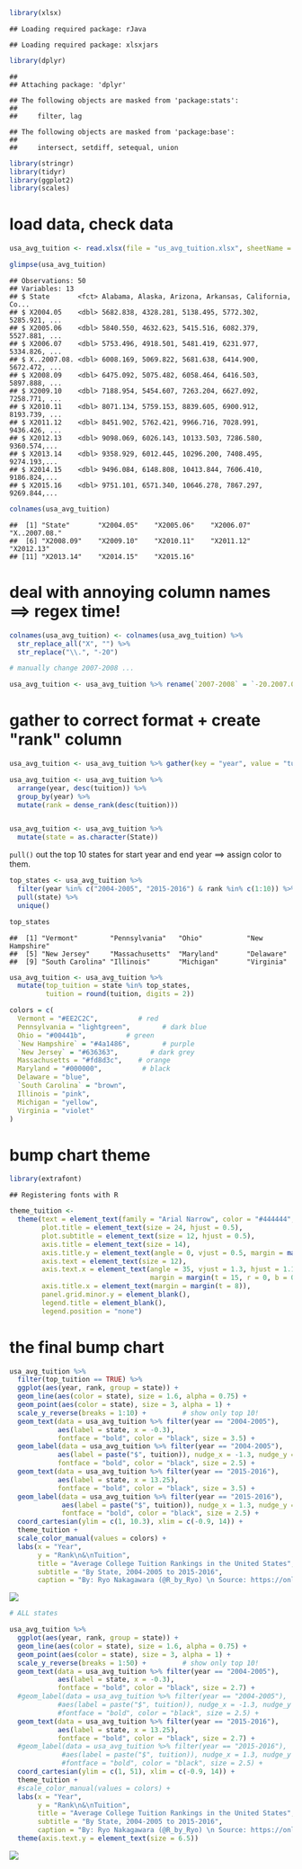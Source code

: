 ``` r
library(xlsx)
```

    ## Loading required package: rJava

    ## Loading required package: xlsxjars

``` r
library(dplyr)
```

    ## 
    ## Attaching package: 'dplyr'

    ## The following objects are masked from 'package:stats':
    ## 
    ##     filter, lag

    ## The following objects are masked from 'package:base':
    ## 
    ##     intersect, setdiff, setequal, union

``` r
library(stringr)
library(tidyr)
library(ggplot2)
library(scales)
```

load data, check data
=====================

``` r
usa_avg_tuition <- read.xlsx(file = "us_avg_tuition.xlsx", sheetName = "Table 5")

glimpse(usa_avg_tuition)
```

    ## Observations: 50
    ## Variables: 13
    ## $ State       <fct> Alabama, Alaska, Arizona, Arkansas, California, Co...
    ## $ X2004.05    <dbl> 5682.838, 4328.281, 5138.495, 5772.302, 5285.921, ...
    ## $ X2005.06    <dbl> 5840.550, 4632.623, 5415.516, 6082.379, 5527.881, ...
    ## $ X2006.07    <dbl> 5753.496, 4918.501, 5481.419, 6231.977, 5334.826, ...
    ## $ X..2007.08. <dbl> 6008.169, 5069.822, 5681.638, 6414.900, 5672.472, ...
    ## $ X2008.09    <dbl> 6475.092, 5075.482, 6058.464, 6416.503, 5897.888, ...
    ## $ X2009.10    <dbl> 7188.954, 5454.607, 7263.204, 6627.092, 7258.771, ...
    ## $ X2010.11    <dbl> 8071.134, 5759.153, 8839.605, 6900.912, 8193.739, ...
    ## $ X2011.12    <dbl> 8451.902, 5762.421, 9966.716, 7028.991, 9436.426, ...
    ## $ X2012.13    <dbl> 9098.069, 6026.143, 10133.503, 7286.580, 9360.574,...
    ## $ X2013.14    <dbl> 9358.929, 6012.445, 10296.200, 7408.495, 9274.193,...
    ## $ X2014.15    <dbl> 9496.084, 6148.808, 10413.844, 7606.410, 9186.824,...
    ## $ X2015.16    <dbl> 9751.101, 6571.340, 10646.278, 7867.297, 9269.844,...

``` r
colnames(usa_avg_tuition)
```

    ##  [1] "State"       "X2004.05"    "X2005.06"    "X2006.07"    "X..2007.08."
    ##  [6] "X2008.09"    "X2009.10"    "X2010.11"    "X2011.12"    "X2012.13"   
    ## [11] "X2013.14"    "X2014.15"    "X2015.16"

deal with annoying column names ==&gt; regex time!
==================================================

``` r
colnames(usa_avg_tuition) <- colnames(usa_avg_tuition) %>% 
  str_replace_all("X", "") %>% 
  str_replace("\\.", "-20")

# manually change 2007-2008 ...

usa_avg_tuition <- usa_avg_tuition %>% rename(`2007-2008` = `-20.2007.08.`)
```

gather to correct format + create "rank" column
===============================================

``` r
usa_avg_tuition <- usa_avg_tuition %>% gather(key = "year", value = "tuition", -State)

usa_avg_tuition <- usa_avg_tuition %>% 
  arrange(year, desc(tuition)) %>% 
  group_by(year) %>% 
  mutate(rank = dense_rank(desc(tuition)))


usa_avg_tuition <- usa_avg_tuition %>% 
  mutate(state = as.character(State))
```

`pull()` out the top 10 states for start year and end year ==&gt; assign color to them.

``` r
top_states <- usa_avg_tuition %>% 
  filter(year %in% c("2004-2005", "2015-2016") & rank %in% c(1:10)) %>% 
  pull(state) %>% 
  unique()

top_states
```

    ##  [1] "Vermont"        "Pennsylvania"   "Ohio"           "New Hampshire" 
    ##  [5] "New Jersey"     "Massachusetts"  "Maryland"       "Delaware"      
    ##  [9] "South Carolina" "Illinois"       "Michigan"       "Virginia"

``` r
usa_avg_tuition <- usa_avg_tuition %>% 
  mutate(top_tuition = state %in% top_states,
         tuition = round(tuition, digits = 2))

colors = c(
  Vermont = "#EE2C2C",          # red
  Pennsylvania = "lightgreen",        # dark blue
  Ohio = "#00441b",          # green
  `New Hampshire` = "#4a1486",        # purple
  `New Jersey` = "#636363",        # dark grey
  Massachusetts = "#fd8d3c",    # orange
  Maryland = "#000000",          # black
  Delaware = "blue",
  `South Carolina` = "brown",
  Illinois = "pink",
  Michigan = "yellow",
  Virginia = "violet"
)
```

bump chart theme
================

``` r
library(extrafont)
```

    ## Registering fonts with R

``` r
theme_tuition <-  
  theme(text = element_text(family = "Arial Narrow", color = "#444444", face = "bold"),
        plot.title = element_text(size = 24, hjust = 0.5),
        plot.subtitle = element_text(size = 12, hjust = 0.5),
        axis.title = element_text(size = 14),
        axis.title.y = element_text(angle = 0, vjust = 0.5, margin = margin(r = 15)),
        axis.text = element_text(size = 12),
        axis.text.x = element_text(angle = 35, vjust = 1.3, hjust = 1.1,
                                   margin = margin(t = 15, r = 0, b = 0, l = 0)),
        axis.title.x = element_text(margin = margin(t = 8)),
        panel.grid.minor.y = element_blank(),
        legend.title = element_blank(),
        legend.position = "none")
```

the final bump chart
====================

``` r
usa_avg_tuition %>% 
  filter(top_tuition == TRUE) %>% 
  ggplot(aes(year, rank, group = state)) +
  geom_line(aes(color = state), size = 1.6, alpha = 0.75) +
  geom_point(aes(color = state), size = 3, alpha = 1) +
  scale_y_reverse(breaks = 1:10) +         # show only top 10!
  geom_text(data = usa_avg_tuition %>% filter(year == "2004-2005"),
            aes(label = state, x = -0.3), 
            fontface = "bold", color = "black", size = 3.5) +
  geom_label(data = usa_avg_tuition %>% filter(year == "2004-2005"),
            aes(label = paste("$", tuition)), nudge_x = -1.3, nudge_y = -0.4, 
            fontface = "bold", color = "black", size = 2.5) +
  geom_text(data = usa_avg_tuition %>% filter(year == "2015-2016"),
            aes(label = state, x = 13.25), 
            fontface = "bold", color = "black", size = 3.5) +
  geom_label(data = usa_avg_tuition %>% filter(year == "2015-2016"),
             aes(label = paste("$", tuition)), nudge_x = 1.3, nudge_y = -0.4, 
             fontface = "bold", color = "black", size = 2.5) +
  coord_cartesian(ylim = c(1, 10.3), xlim = c(-0.9, 14)) +
  theme_tuition +
  scale_color_manual(values = colors) +
  labs(x = "Year", 
       y = "Rank\n&\nTuition",
       title = "Average College Tuition Rankings in the United States",
       subtitle = "By State, 2004-2005 to 2015-2016",
       caption = "By: Ryo Nakagawara (@R_by_Ryo) \n Source: https://onlinembapage.com/average-tuition-and-educational-attainment-in-the-united-states/\n#TidyTuesday")
```

<img src="tidy_tues_april_3_files/figure-markdown_github/unnamed-chunk-7-1.png" style="display: block; margin: auto;" />

``` r
# ALL states

usa_avg_tuition %>% 
  ggplot(aes(year, rank, group = state)) +
  geom_line(aes(color = state), size = 1.6, alpha = 0.75) +
  geom_point(aes(color = state), size = 3, alpha = 1) +
  scale_y_reverse(breaks = 1:50) +         # show only top 10!
  geom_text(data = usa_avg_tuition %>% filter(year == "2004-2005"),
            aes(label = state, x = -0.3), 
            fontface = "bold", color = "black", size = 2.7) +
  #geom_label(data = usa_avg_tuition %>% filter(year == "2004-2005"),
            #aes(label = paste("$", tuition)), nudge_x = -1.3, nudge_y = -0.4, 
            #fontface = "bold", color = "black", size = 2.5) +
  geom_text(data = usa_avg_tuition %>% filter(year == "2015-2016"),
            aes(label = state, x = 13.25), 
            fontface = "bold", color = "black", size = 2.7) +
  #geom_label(data = usa_avg_tuition %>% filter(year == "2015-2016"),
             #aes(label = paste("$", tuition)), nudge_x = 1.3, nudge_y = -0.4, 
             #fontface = "bold", color = "black", size = 2.5) +
  coord_cartesian(ylim = c(1, 51), xlim = c(-0.9, 14)) +
  theme_tuition +
  #scale_color_manual(values = colors) +
  labs(x = "Year", 
       y = "Rank\n&\nTuition",
       title = "Average College Tuition Rankings in the United States",
       subtitle = "By State, 2004-2005 to 2015-2016",
       caption = "By: Ryo Nakagawara (@R_by_Ryo) \n Source: https://onlinembapage.com/average-tuition-and-educational-attainment-in-the-united-states/\n#TidyTuesday") +
  theme(axis.text.y = element_text(size = 6.5))
```

<img src="tidy_tues_april_3_files/figure-markdown_github/unnamed-chunk-8-1.png" style="display: block; margin: auto;" />
